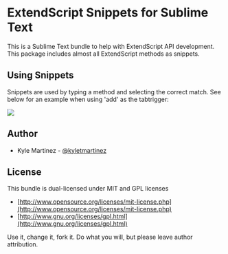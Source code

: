 # ExtendScript Snippets for Sublime Text
This is a Sublime Text bundle to help with ExtendScript API development. This package includes almost all ExtendScript methods as snippets.

## Using Snippets
Snippets are used by typing a method and selecting the correct match. See below for an example when using 'add' as the tabtrigger:

![](https://cloud.githubusercontent.com/assets/1163338/6901971/a9a96c0e-d6c5-11e4-971d-9467a2d0879c.png)

## Author

* Kyle Martinez - [@kyletmartinez](https://github.com/kyletmartinez)

## License
This bundle is dual-licensed under MIT and GPL licenses

* [http://www.opensource.org/licenses/mit-license.php](http://www.opensource.org/licenses/mit-license.php)
* [http://www.gnu.org/licenses/gpl.html](http://www.gnu.org/licenses/gpl.html)

Use it, change it, fork it. Do what you will, but please leave author attribution.